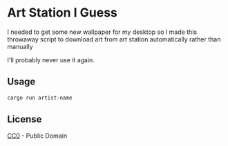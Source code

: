 # Art Station I Guess

I needed to get some new wallpaper for my desktop so I made this throwaway script to download art from art station automatically rather than manually

I'll probably never use it again.

## Usage

```bash
cargo run artist-name
```

## License

[CC0](LICENSE.md) - Public Domain
